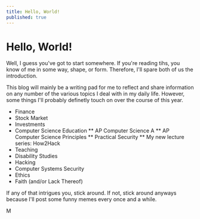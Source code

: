 ```yaml
---
title: Hello, World!
published: true
---
```

# Hello, World!

Well, I guess you've got to start somewhere.  If you're reading tihs, you know of me in some way, shape, or form.  Therefore, I'll spare both of us the introduction.

This blog will mainly be a writing pad for me to reflect and share information on any number of the various topics I deal with in my daily life.  However, some things I'll probably definetly touch on over the course of this year.

* Finance
* Stock Market
* Investments
* Computer Science Education
** AP Computer Science A
** AP Computer Science Principles
** Practical Security
** My new lecture series: How2Hack
* Teaching
* Disability Studies
* Hacking
* Computer Systems Security
* Ethics
* Faith (and/or Lack Thereof)

If any of that intrigues you, stick around.  If not, stick around anyways because I'll post some funny memes every once and a while.

M